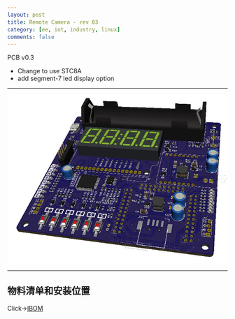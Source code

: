```yaml
---
layout: post
title: Remote Camera - rev 03
category: [ee, iot, industry, linux]
comments: false
---
```


PCB v0.3

* Change to use STC8A
* add segment-7 led display option

---

![w800](/images/rcam3.jpg)

---

## 物料清单和安装位置
Click->[IBOM](/static/KiCAD-20200528-rcam-pcb-v03/bom/ibom/html)
